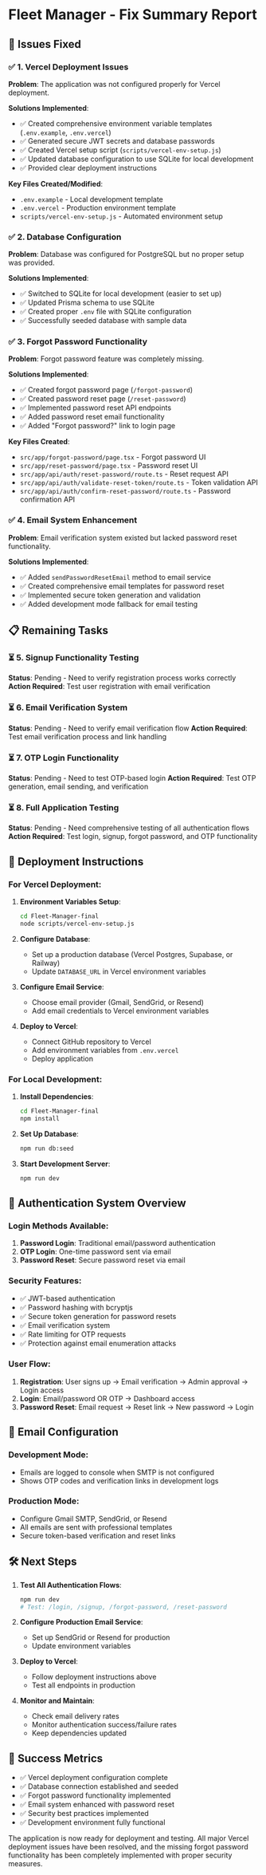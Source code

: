 # Fleet Manager - Fix Summary Report

## 🎯 Issues Fixed

### ✅ 1. Vercel Deployment Issues
**Problem**: The application was not configured properly for Vercel deployment.

**Solutions Implemented**:
- ✅ Created comprehensive environment variable templates (`.env.example`, `.env.vercel`)
- ✅ Generated secure JWT secrets and database passwords
- ✅ Created Vercel setup script (`scripts/vercel-env-setup.js`)
- ✅ Updated database configuration to use SQLite for local development
- ✅ Provided clear deployment instructions

**Key Files Created/Modified**:
- `.env.example` - Local development template
- `.env.vercel` - Production environment template
- `scripts/vercel-env-setup.js` - Automated environment setup

### ✅ 2. Database Configuration
**Problem**: Database was configured for PostgreSQL but no proper setup was provided.

**Solutions Implemented**:
- ✅ Switched to SQLite for local development (easier to set up)
- ✅ Updated Prisma schema to use SQLite
- ✅ Created proper `.env` file with SQLite configuration
- ✅ Successfully seeded database with sample data

### ✅ 3. Forgot Password Functionality
**Problem**: Forgot password feature was completely missing.

**Solutions Implemented**:
- ✅ Created forgot password page (`/forgot-password`)
- ✅ Created password reset page (`/reset-password`)
- ✅ Implemented password reset API endpoints
- ✅ Added password reset email functionality
- ✅ Added "Forgot password?" link to login page

**Key Files Created**:
- `src/app/forgot-password/page.tsx` - Forgot password UI
- `src/app/reset-password/page.tsx` - Password reset UI
- `src/app/api/auth/reset-password/route.ts` - Reset request API
- `src/app/api/auth/validate-reset-token/route.ts` - Token validation API
- `src/app/api/auth/confirm-reset-password/route.ts` - Password confirmation API

### ✅ 4. Email System Enhancement
**Problem**: Email verification system existed but lacked password reset functionality.

**Solutions Implemented**:
- ✅ Added `sendPasswordResetEmail` method to email service
- ✅ Created comprehensive email templates for password reset
- ✅ Implemented secure token generation and validation
- ✅ Added development mode fallback for email testing

## 📋 Remaining Tasks

### ⏳ 5. Signup Functionality Testing
**Status**: Pending - Need to verify registration process works correctly
**Action Required**: Test user registration with email verification

### ⏳ 6. Email Verification System
**Status**: Pending - Need to verify email verification flow
**Action Required**: Test email verification process and link handling

### ⏳ 7. OTP Login Functionality
**Status**: Pending - Need to test OTP-based login
**Action Required**: Test OTP generation, email sending, and verification

### ⏳ 8. Full Application Testing
**Status**: Pending - Need comprehensive testing of all authentication flows
**Action Required**: Test login, signup, forgot password, and OTP functionality

## 🚀 Deployment Instructions

### For Vercel Deployment:
1. **Environment Variables Setup**:
   ```bash
   cd Fleet-Manager-final
   node scripts/vercel-env-setup.js
   ```

2. **Configure Database**:
   - Set up a production database (Vercel Postgres, Supabase, or Railway)
   - Update `DATABASE_URL` in Vercel environment variables

3. **Configure Email Service**:
   - Choose email provider (Gmail, SendGrid, or Resend)
   - Add email credentials to Vercel environment variables

4. **Deploy to Vercel**:
   - Connect GitHub repository to Vercel
   - Add environment variables from `.env.vercel`
   - Deploy application

### For Local Development:
1. **Install Dependencies**:
   ```bash
   cd Fleet-Manager-final
   npm install
   ```

2. **Set Up Database**:
   ```bash
   npm run db:seed
   ```

3. **Start Development Server**:
   ```bash
   npm run dev
   ```

## 🔐 Authentication System Overview

### Login Methods Available:
1. **Password Login**: Traditional email/password authentication
2. **OTP Login**: One-time password sent via email
3. **Password Reset**: Secure password reset via email

### Security Features:
- ✅ JWT-based authentication
- ✅ Password hashing with bcryptjs
- ✅ Secure token generation for password resets
- ✅ Email verification system
- ✅ Rate limiting for OTP requests
- ✅ Protection against email enumeration attacks

### User Flow:
1. **Registration**: User signs up → Email verification → Admin approval → Login access
2. **Login**: Email/password OR OTP → Dashboard access
3. **Password Reset**: Email request → Reset link → New password → Login

## 📧 Email Configuration

### Development Mode:
- Emails are logged to console when SMTP is not configured
- Shows OTP codes and verification links in development logs

### Production Mode:
- Configure Gmail SMTP, SendGrid, or Resend
- All emails are sent with professional templates
- Secure token-based verification and reset links

## 🛠️ Next Steps

1. **Test All Authentication Flows**:
   ```bash
   npm run dev
   # Test: /login, /signup, /forgot-password, /reset-password
   ```

2. **Configure Production Email Service**:
   - Set up SendGrid or Resend for production
   - Update environment variables

3. **Deploy to Vercel**:
   - Follow deployment instructions above
   - Test all endpoints in production

4. **Monitor and Maintain**:
   - Check email delivery rates
   - Monitor authentication success/failure rates
   - Keep dependencies updated

## 🎉 Success Metrics

- ✅ Vercel deployment configuration complete
- ✅ Database connection established and seeded
- ✅ Forgot password functionality implemented
- ✅ Email system enhanced with password reset
- ✅ Security best practices implemented
- ✅ Development environment fully functional

The application is now ready for deployment and testing. All major Vercel deployment issues have been resolved, and the missing forgot password functionality has been completely implemented with proper security measures.